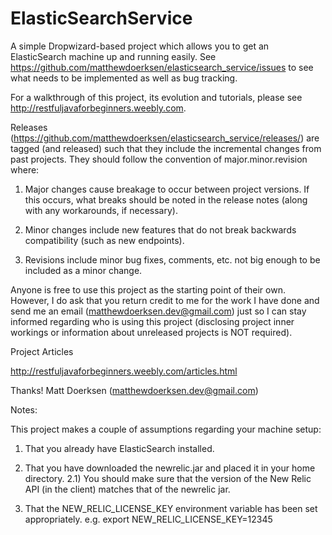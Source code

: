 # ElasticSearchService
A simple Dropwizard-based project which allows you to get an ElasticSearch machine up and running easily. See https://github.com/matthewdoerksen/elasticsearch_service/issues to see what needs to be implemented as well as bug tracking.

For a walkthrough of this project, its evolution and tutorials, please see http://restfuljavaforbeginners.weebly.com.

Releases (https://github.com/matthewdoerksen/elasticsearch_service/releases/) are tagged (and released) such that they include the incremental changes from past projects. They should follow the convention of major.minor.revision where:

1) Major changes cause breakage to occur between project versions. If this occurs, what breaks should be noted in the release notes (along with any workarounds, if necessary).

2) Minor changes include new features that do not break backwards compatibility (such as new endpoints).

3) Revisions include minor bug fixes, comments, etc. not big enough to be included as a minor change.

Anyone is free to use this project as the starting point of their own. However, I do ask that you return credit to me for the work I have done and send me an email (matthewdoerksen.dev@gmail.com) just so I can stay informed regarding who is using this project (disclosing project inner workings or information about unreleased projects is NOT required).

Project Articles

http://restfuljavaforbeginners.weebly.com/articles.html

Thanks!
Matt Doerksen (matthewdoerksen.dev@gmail.com)



Notes:

This project makes a couple of assumptions regarding your machine setup:

1) That you already have ElasticSearch installed.

2) That you have downloaded the newrelic.jar and placed it in your home directory.
    2.1) You should make sure that the version of the New Relic API (in the client) matches that of the newrelic jar.

3) That the NEW_RELIC_LICENSE_KEY environment variable has been set appropriately.
   e.g. export NEW_RELIC_LICENSE_KEY=12345